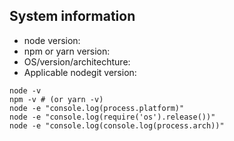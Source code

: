## System information
  - node version:
  - npm or yarn version:
  - OS/version/architechture:
  - Applicable nodegit version:

```
node -v
npm -v # (or yarn -v)
node -e "console.log(process.platform)"
node -e "console.log(require('os').release())"
node -e "console.log(console.log(process.arch))"
```
